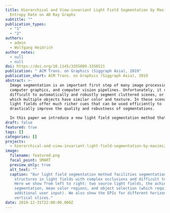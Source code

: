 ```yaml
---
title: Hierarchical and View-invariant Light Field Segmentation by Maximizing
  Entropy Rate on 4D Ray Graphs
subtitle: ""
publication_types:
  - "1"
  - "2"
authors:
  - admin
  - Wolfgang Heidrich
author_notes:
  - null
  - null
doi: https://doi.org/10.1145/3355089.3356521
publication: " ACM Trans. on Graphics (Siggraph Asia), 2019"
publication_short: ACM Trans. on Graphics (Siggraph Asia), 2019
abstract: >-
  Image segmentation is an important first step of many image processing,
  computer graphics, and computer vision pipelines. Unfortunately, it remains
  difficult to automatically and robustly segment cluttered scenes, or scenes in
  which multiple objects have similar color and texture. In these scenarios,
  light fields offer much richer cues that can be used efficiently to
  drastically improve the quality and robustness of segmentations.

  In this paper we introduce a new light field segmentation method that respects texture appearance, depth consistency, as well as occlusion, and creates well-shaped segments that are robust under viewpoint changes. Furthermore, our segmentation is hierarchical, i.e. with a single optimization, a whole hierarchy of segmentations with different numbers of regions is available. All this is achieved with a submodular objective function that
draft: false
featured: true
tags: []
categories: []
projects:
  - hierarchical-and-view-invariant-light-field-segmentation-by-maximizing-entropy-rate-on-4d-ray-graphs
image:
  filename: featured.png
  focal_point: SMART
  preview_only: true
  alt_text: ""
  caption: "Our light field segmentation method facilities segmentation of fine
    structures in light fields with complex occlusions and difficult textures.
    Here we show from left to right: two source light fields, the achieved
    segmentation, mean color regions, and object selection (which requires
    additional user input). We also show the EPIs for different horizontal and
    vertical slices."
date: 2019-12-31T22:00:00.000Z
---
```


